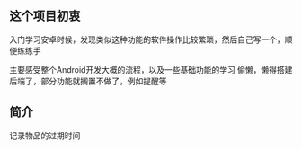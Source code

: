 ## 这个项目初衷
入门学习安卓时候，发现类似这种功能的软件操作比较繁琐，然后自己写一个，顺便练练手

主要感受整个Android开发大概的流程，以及一些基础功能的学习
偷懒，懒得搭建后端了，部分功能就搁置不做了，例如提醒等

## 简介
记录物品的过期时间